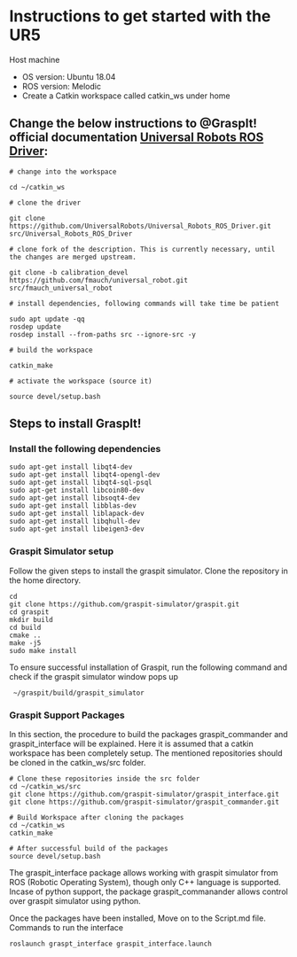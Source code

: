 # Instructions to get started with the UR5 

Host machine 
- OS version: Ubuntu 18.04
- ROS version: Melodic
- Create a Catkin workspace called catkin_ws under home  

## Change the below instructions to @GraspIt! official documentation [Universal Robots ROS Driver]( https://github.com/UniversalRobots/Universal_Robots_ROS_Driver): 
```
# change into the workspace

cd ~/catkin_ws

# clone the driver

git clone https://github.com/UniversalRobots/Universal_Robots_ROS_Driver.git src/Universal_Robots_ROS_Driver

# clone fork of the description. This is currently necessary, until the changes are merged upstream.

git clone -b calibration_devel https://github.com/fmauch/universal_robot.git src/fmauch_universal_robot

# install dependencies, following commands will take time be patient

sudo apt update -qq
rosdep update
rosdep install --from-paths src --ignore-src -y

# build the workspace

catkin_make

# activate the workspace (source it)

source devel/setup.bash
```

## Steps to install GraspIt!
<!-- Three packages(two prebuild) new one is grasp_service_node -->
### Install the following dependencies
```
sudo apt-get install libqt4-dev
sudo apt-get install libqt4-opengl-dev
sudo apt-get install libqt4-sql-psql
sudo apt-get install libcoin80-dev
sudo apt-get install libsoqt4-dev
sudo apt-get install libblas-dev
sudo apt-get install liblapack-dev
sudo apt-get install libqhull-dev
sudo apt-get install libeigen3-dev
```
### Graspit Simulator setup
Follow the given steps to install the graspit simulator. Clone the repository in the home directory.
```
cd 
git clone https://github.com/graspit-simulator/graspit.git
cd graspit
mkdir build
cd build
cmake ..
make -j5
sudo make install
```
To ensure successful installation of Graspit, run the following command and check if the graspit simulator window pops up
```
 ~/graspit/build/graspit_simulator
```
### Graspit Support Packages
In this section, the procedure to build the packages graspit_commander and graspit_interface will be explained. Here it is assumed that a catkin workspace has been completely setup. The mentioned repositories should be cloned in the catkin_ws/src folder.

```
# Clone these repositories inside the src folder
cd ~/catkin_ws/src
git clone https://github.com/graspit-simulator/graspit_interface.git
git clone https://github.com/graspit-simulator/graspit_commander.git

# Build Workspace after cloning the packages
cd ~/catkin_ws
catkin_make

# After successful build of the packages
source devel/setup.bash
```
The graspit_interface package allows working with graspit simulator from ROS (Robotic Operating System), though only C++ language is supported. Incase of python support, the package graspit_commanander allows control over graspit simulator using python.

Once the packages have been installed, Move on to the Script.md file.
Commands to run the interface
```
roslaunch graspt_interface graspit_interface.launch
```
